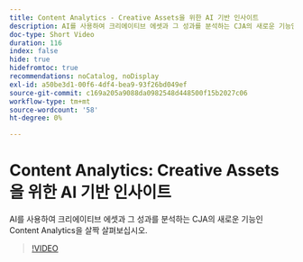 ```yaml
---
title: Content Analytics - Creative Assets을 위한 AI 기반 인사이트
description: AI를 사용하여 크리에이티브 에셋과 그 성과를 분석하는 CJA의 새로운 기능인 Content Analytics을 살짝 살펴보십시오.
doc-type: Short Video
duration: 116
index: false
hide: true
hidefromtoc: true
recommendations: noCatalog, noDisplay
exl-id: a50be3d1-00f6-4df4-bea9-93f26bd049ef
source-git-commit: c169a205a9088da0982548d448500f15b2027c06
workflow-type: tm+mt
source-wordcount: '58'
ht-degree: 0%

---
```


# Content Analytics: Creative Assets을 위한 AI 기반 인사이트

AI를 사용하여 크리에이티브 에셋과 그 성과를 분석하는 CJA의 새로운 기능인 Content Analytics을 살짝 살펴보십시오.

<!-- 62_S103_3442450_115_content-analytics-aipowered-insights-for-creative-assets -->
>[!VIDEO](https://video.tv.adobe.com/v/3458352/?learn=on&enablevpops=true)
